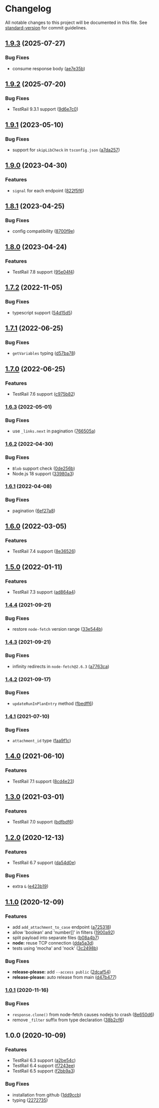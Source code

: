 # Changelog

All notable changes to this project will be documented in this file. See [standard-version](https://github.com/conventional-changelog/standard-version) for commit guidelines.

## [1.9.3](https://github.com/dlenroc/node-testrail-api/compare/v1.9.2...v1.9.3) (2025-07-27)


### Bug Fixes

* consume response body ([ae7e35b](https://github.com/dlenroc/node-testrail-api/commit/ae7e35b0b835b0aa52222003850249bd30ebab34))

## [1.9.2](https://github.com/dlenroc/node-testrail-api/compare/v1.9.1...v1.9.2) (2025-07-20)


### Bug Fixes

* TestRail 9.3.1 support ([9d6e7c0](https://github.com/dlenroc/node-testrail-api/commit/9d6e7c046d67bbeef44105b78b53bd1063da8785))

## [1.9.1](https://github.com/dlenroc/node-testrail-api/compare/v1.9.0...v1.9.1) (2023-05-10)


### Bug Fixes

* support for `skipLibCheck` in `tsconfig.json` ([a7da257](https://github.com/dlenroc/node-testrail-api/commit/a7da257d990ef1ce03b8126633cc820fa2f59ad9))

## [1.9.0](https://github.com/dlenroc/node-testrail-api/compare/v1.8.1...v1.9.0) (2023-04-30)


### Features

* `signal` for each endpoint ([822f5f6](https://github.com/dlenroc/node-testrail-api/commit/822f5f67149dff59471fed17f37afafca620b7de))

## [1.8.1](https://github.com/dlenroc/node-testrail-api/compare/v1.8.0...v1.8.1) (2023-04-25)


### Bug Fixes

* config compatibility ([8700f9e](https://github.com/dlenroc/node-testrail-api/commit/8700f9ec947ec89ff77ca3f3b0f6ba491907e6cb))

## [1.8.0](https://github.com/dlenroc/node-testrail-api/compare/v1.7.2...v1.8.0) (2023-04-24)


### Features

* TestRail 7.8 support ([95e04f4](https://github.com/dlenroc/node-testrail-api/commit/95e04f4964d502b0959c33b1c379731811164fce))

## [1.7.2](https://github.com/dlenroc/node-testrail-api/compare/v1.7.1...v1.7.2) (2022-11-05)


### Bug Fixes

* typescript support ([54d15d5](https://github.com/dlenroc/node-testrail-api/commit/54d15d5b3fa6fd671e2916f84742cef68c0c41ff))

## [1.7.1](https://github.com/dlenroc/node-testrail-api/compare/v1.7.0...v1.7.1) (2022-06-25)


### Bug Fixes

* `getVariables` typing ([d57ba78](https://github.com/dlenroc/node-testrail-api/commit/d57ba7823b3e6d97cbdcffda14ebe97f748bf2e4))

## [1.7.0](https://github.com/dlenroc/node-testrail-api/compare/v1.6.3...v1.7.0) (2022-06-25)


### Features

* TestRail 7.6 support ([c975b82](https://github.com/dlenroc/node-testrail-api/commit/c975b82921474ec2d845576ede047d4f718a938d))

### [1.6.3](https://github.com/dlenroc/node-testrail-api/compare/v1.6.2...v1.6.3) (2022-05-01)


### Bug Fixes

* use `_links.next` in pagination ([766505a](https://github.com/dlenroc/node-testrail-api/commit/766505ae99d62cb499fdf8bbf66fef822878ab29))

### [1.6.2](https://github.com/dlenroc/node-testrail-api/compare/v1.6.1...v1.6.2) (2022-04-30)


### Bug Fixes

* `Blob` support check ([0de256b](https://github.com/dlenroc/node-testrail-api/commit/0de256bce14b6a272e195ee4cb6d0a100e4167de))
* Node.js 18 support ([33980a3](https://github.com/dlenroc/node-testrail-api/commit/33980a37f96fa10f6b6b5a7251cec564b3e0d0ad))

### [1.6.1](https://github.com/dlenroc/node-testrail-api/compare/v1.6.0...v1.6.1) (2022-04-08)


### Bug Fixes

* pagination ([6ef27a8](https://github.com/dlenroc/node-testrail-api/commit/6ef27a826f5116aa40504e4b7ab74efb37956496))

## [1.6.0](https://github.com/dlenroc/node-testrail-api/compare/v1.5.0...v1.6.0) (2022-03-05)


### Features

* TestRail 7.4 support ([8e36526](https://github.com/dlenroc/node-testrail-api/commit/8e36526db30767a6c079821b4bd4523c8c2e2394))

## [1.5.0](https://www.github.com/dlenroc/node-testrail-api/compare/v1.4.4...v1.5.0) (2022-01-11)


### Features

* TestRail 7.3 support ([ad864a4](https://www.github.com/dlenroc/node-testrail-api/commit/ad864a44b4251065f3afa86a95876758be72d96e))

### [1.4.4](https://www.github.com/dlenroc/node-testrail-api/compare/v1.4.3...v1.4.4) (2021-09-21)


### Bug Fixes

* restore `node-fetch` version range ([33e544b](https://www.github.com/dlenroc/node-testrail-api/commit/33e544bbe8b2afb75fb9690216f47c335eac8698))

### [1.4.3](https://www.github.com/dlenroc/node-testrail-api/compare/v1.4.2...v1.4.3) (2021-09-21)


### Bug Fixes

* infinity redirects in `node-fetch@2.6.3` ([a7763ca](https://www.github.com/dlenroc/node-testrail-api/commit/a7763ca4e9cb541ba4c705326e4fdb400a2be13e))

### [1.4.2](https://www.github.com/dlenroc/node-testrail-api/compare/v1.4.1...v1.4.2) (2021-09-17)


### Bug Fixes

* `updateRunInPlanEntry` method ([fbedff6](https://www.github.com/dlenroc/node-testrail-api/commit/fbedff6eb241a69154bb43fde85c25fe5fbd4d58))

### [1.4.1](https://www.github.com/dlenroc/node-testrail-api/compare/v1.4.0...v1.4.1) (2021-07-10)


### Bug Fixes

* `attachment_id` type ([faa9f1c](https://www.github.com/dlenroc/node-testrail-api/commit/faa9f1c12a0b5a99707e3b79621c0aaaeaa4cb73))

## [1.4.0](https://www.github.com/dlenroc/node-testrail-api/compare/v1.3.0...v1.4.0) (2021-06-10)


### Features

* TestRail 7.1 support ([8cd4e23](https://www.github.com/dlenroc/node-testrail-api/commit/8cd4e23a43ea357b7050d13ba0efe57ef328c891))

## [1.3.0](https://www.github.com/dlenroc/node-testrail-api/compare/v1.2.0...v1.3.0) (2021-03-01)


### Features

* TestRail 7.0 support ([bdfbdf6](https://www.github.com/dlenroc/node-testrail-api/commit/bdfbdf6c0e30b6fee1b8749e7053f7a583025b6d))

## [1.2.0](https://www.github.com/dlenroc/node-testrail-api/compare/v1.1.0...v1.2.0) (2020-12-13)


### Features

* TestRail 6.7 support ([da54d0e](https://www.github.com/dlenroc/node-testrail-api/commit/da54d0e40d0f83a4c3d7941faf32d534d1479f24))


### Bug Fixes

* extra `&` ([e423b19](https://www.github.com/dlenroc/node-testrail-api/commit/e423b19119b637626d96879bdc0248f1b6c7de9d))

## [1.1.0](https://www.github.com/dlenroc/node-testrail-api/compare/v1.0.1...v1.1.0) (2020-12-09)


### Features

* add `add_attachment_to_case` endpoint ([a725318](https://www.github.com/dlenroc/node-testrail-api/commit/a725318b7fb0c9c1ebbc1148c79e9e789916f4a0))
* allow 'boolean' and 'number[]' in filters ([1900a92](https://www.github.com/dlenroc/node-testrail-api/commit/1900a92e4fbd2762f705265668e90ff7f2bf1ef9))
* split payload into separate files ([b08a4b7](https://www.github.com/dlenroc/node-testrail-api/commit/b08a4b71fc59008260bd653cb014f0de509ceed2))
* **node:** reuse TCP connection ([dda5a3d](https://www.github.com/dlenroc/node-testrail-api/commit/dda5a3d672b5b5712dceef8ea3bda0c87ff8871d))
* tests using 'mocha' and 'nock' ([3c2498b](https://www.github.com/dlenroc/node-testrail-api/commit/3c2498be14dd00e52d3af0829d670d823ca8115f))


### Bug Fixes

* **release-please:** add `--access public` ([2dcaf54](https://www.github.com/dlenroc/node-testrail-api/commit/2dcaf5451733b047142455092add7b766e4fca1a))
* **release-please:** auto release from main ([d47b477](https://www.github.com/dlenroc/node-testrail-api/commit/d47b477491fc8db4190cd8c30468a1e1af9f916e))

### [1.0.1](https://github.com/dlenroc/node-testrail-api/compare/v1.0.0...v1.0.1) (2020-11-16)


### Bug Fixes

* `response.clone()` from node-fetch causes nodejs to crash ([8e650d6](https://github.com/dlenroc/node-testrail-api/commit/8e650d63d3a948bfb3f13d9e7a0126c5216af2cb))
* remove `_filter` suffix from type declaration ([38b2cf6](https://github.com/dlenroc/node-testrail-api/commit/38b2cf6d52a82b9469de7d4df190a7a3175d74eb))

## 1.0.0 (2020-10-09)


### Features

* TestRail 6.3 support ([a2be54c](https://github.com/dlenroc/node-testrail-api/commit/a2be54c470b51910b7bc07559aa0309a1352c8f3))
* TestRail 6.4 support ([f7243ee](https://github.com/dlenroc/node-testrail-api/commit/f7243ee463ce49ea0bb12f2a97b340319494e5ed))
* TestRail 6.5 support ([f2bb9a3](https://github.com/dlenroc/node-testrail-api/commit/f2bb9a38bce98a6879b3631dd2faf37c66859415))


### Bug Fixes

* installation from github ([1dd9ccb](https://github.com/dlenroc/node-testrail-api/commit/1dd9ccb2eb893383f8a306a01831aaf3920cc161))
* typing ([2272735](https://github.com/dlenroc/node-testrail-api/commit/227273526c92f0b5cec2312710c45cd0114ebc4d))
